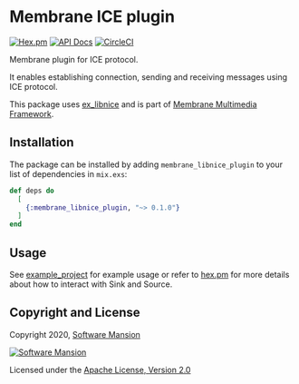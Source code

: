 # Membrane ICE plugin

[![Hex.pm](https://img.shields.io/hexpm/v/membrane_libnice_plugin.svg)](https://hex.pm/packages/membrane_libnice_plugin)
[![API Docs](https://img.shields.io/badge/api-docs-yellow.svg?style=flat)](https://hexdocs.pm/membrane_libnice_plugin/)
[![CircleCI](https://circleci.com/gh/membraneframework/membrane_libnice_plugin.svg?style=svg)](https://circleci.com/gh/membraneframework/membrane_libnice_plugin)

Membrane plugin for ICE protocol.

It enables establishing connection, sending and receiving messages using ICE protocol.

This package uses [ex_libnice] and is part of [Membrane Multimedia Framework](https://membraneframework.org).

## Installation

The package can be installed by adding `membrane_libnice_plugin` to your list of dependencies in `mix.exs`:

```elixir
def deps do
  [
    {:membrane_libnice_plugin, "~> 0.1.0"}
  ]
end
```

## Usage

See [example_project] for example usage or refer to
[hex.pm](https://hex.pm/packages/membrane_libnice_plugin) for more details about how to interact with
Sink and Source.

## Copyright and License

Copyright 2020, [Software Mansion](https://swmansion.com/?utm_source=git&utm_medium=readme&utm_campaign=membrane_ice)

[![Software Mansion](https://logo.swmansion.com/logo?color=white&variant=desktop&width=200&tag=membrane-github)](https://swmansion.com/?utm_source=git&utm_medium=readme&utm_campaign=membrane_ice)

Licensed under the [Apache License, Version 2.0](LICENSE)

[libnice]: https://libnice.freedesktop.org/
[ex_libnice]: https://github.com/membraneframework/ex_libnice
[example_project]: https://github.com/membraneframework/membrane_libnice_plugin/tree/master/examples/example_project
